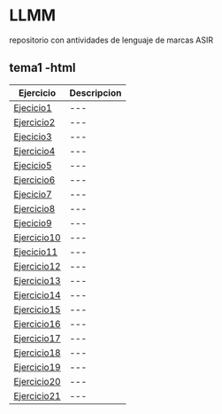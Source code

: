 # LLMM
repositorio con antividades de lenguaje de marcas ASIR
## tema1 -html
Ejercicio | Descripcion
----------|------------
[Ejecicio1](EJERCICIOS_HTML/tarea1.html) | ---
[Ejercicio2](EJERCICIOS_HTML/Tarea2.html) | ---
[Ejecicio3](EJERCICIOS_HTML/tarea3.html) | ---
[Ejercicio4](EJERCICIOS_HTML/TAREA4.html) | ---
[Ejecicio5](EJERCICIOS_HTML/tarea5.html) | ---
[Ejercicio6](EJERCICIOS_HTML/Tarea6.html) | ---
[Ejecicio7](EJERCICIOS_HTML/tarea7.html) | ---
[Ejercicio8](EJERCICIOS_HTML/tarea8/indice.html) | ---
[Ejecicio9](EJERCICIOS_HTML/tarea9/tarea9.html) | ---
[Ejercicio10](EJERCICIOS_HTML/tarea10.html) | ---
[Ejecicio11](EJERCICIOS_HTML/tarea11.html) | ---
[Ejercicio12](EJERCICIOS_HTML/tarea12.html) | ---
[Ejercicio13](EJERCICIOS_HTML/tarea13.html) | ---
[Ejercicio14](EJERCICIOS_HTML/tarea14.html) | ---
[Ejercicio15](EJERCICIOS_HTML/tarea15.html) | ---
[Ejercicio16](EJERCICIOS_HTML/tarea16.html) | ---
[Ejercicio17](/EJERCICIOS_HTML/tarea17.html) | ---
[Ejercicio18](/EJERCICIOS_HTML/tarea18.html) | ---
[Ejercicio19](/EJERCICIOS_HTML/activ19.html) | ---
[Ejercicio20](/EJERCICIOS_HTML/tarea20.html) | ---
[Ejercicio21](/EJERCICIOS_HTML/tarea21.html) | ---
